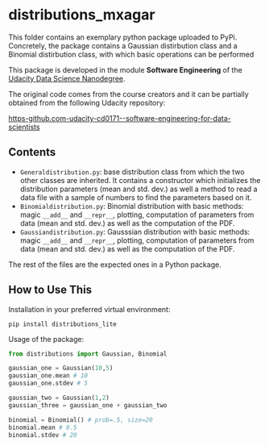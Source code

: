 # distributions_mxagar

This folder contains an exemplary python package uploaded to PyPi. Concretely, the package contains a Gaussian distirbution class and a Binomial distirbution class, with which basic operations can be performed

This package is developed in the module **Software Engineering** of the [Udacity Data Science Nanodegree](https://www.udacity.com/course/data-scientist-nanodegree--nd025).

The original code comes from the course creators and it can be partially obtained from the following Udacity repository:

[https-github.com-udacity-cd0171--software-engineering-for-data-scientists](https://github.com/udacity/https-github.com-udacity-cd0171--software-engineering-for-data-scientists)

## Contents

- `Generaldistribution.py`: base distribution class from which the two other classes are inherited. It contains a constructor which initializes the distribution parameters (mean and std. dev.) as well a method to read a data file with a sample of numbers to find the parameters based on it.
- `Binomialdistribution.py`: Binomial distribution with basic methods: magic `__add__` and `__repr__`, plotting, computation of parameters from data (mean and std. dev.) as well as the computation of the PDF.
- `Gaussiandistribution.py`: Gausssian distribution with basic methods: magic `__add__` and `__repr__`, plotting, computation of parameters from data (mean and std. dev.) as well as the computation of the PDF.

The rest of the files are the expected ones in a Python package.

## How to Use This

Installation in your preferred virtual environment:

```
pip install distributions_lite
```

Usage of the package:

```python
from distributions import Gaussian, Binomial

gaussian_one = Gaussian(10,5)
gaussian_one.mean # 10
gaussian_one.stdev # 5

gaussian_two = Gaussian(1,2)
gaussian_three = gaussian_one + gaussian_two

binomial = Binomial() # prob=.5, size=20
binomial.mean # 0.5
binomial.stdev # 20

```